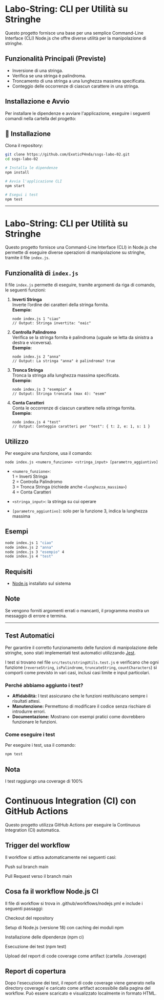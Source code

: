 # Labo-String: CLI per Utilità su Stringhe

Questo progetto fornisce una base per una semplice Command-Line Interface (CLI) Node.js che offre diverse utilità per la manipolazione di stringhe.

## Funzionalità Principali (Previste)

* Inversione di una stringa.
* Verifica se una stringa è palindroma.
* Troncamento di una stringa a una lunghezza massima specificata.
* Conteggio delle occorrenze di ciascun carattere in una stringa.

## Installazione e Avvio

Per installare le dipendenze e avviare l'applicazione, eseguire i seguenti comandi nella cartella del progetto:

## 🚀 Installazione

Clona il repository:

```bash
git clone https://github.com/ExoticP4nda/ssgs-labo-02.git
cd ssgs-labo-02
```

```bash
# Installa le dipendenze
npm install

# Avvia l'applicazione CLI
npm start 

# Esegui i test
npm test
```
---
# Labo-String: CLI per Utilità su Stringhe

Questo progetto fornisce una Command-Line Interface (CLI) in Node.js che permette di eseguire diverse operazioni di manipolazione su stringhe, tramite il file `index.js`.

## Funzionalità di `index.js`

Il file `index.js` permette di eseguire, tramite argomenti da riga di comando, le seguenti funzioni:

1. **Inverti Stringa**  
   Inverte l’ordine dei caratteri della stringa fornita.  
   **Esempio:**  
   ```
   node index.js 1 "ciao"
   // Output: Stringa invertita: "oaic"
   ```

2. **Controlla Palindromo**  
   Verifica se la stringa fornita è palindroma (uguale se letta da sinistra a destra e viceversa).  
   **Esempio:**  
   ```
   node index.js 2 "anna"
   // Output: La stringa "anna" è palindroma? true
   ```

3. **Tronca Stringa**  
   Tronca la stringa alla lunghezza massima specificata.  
   **Esempio:**  
   ```
   node index.js 3 "esempio" 4
   // Output: Stringa troncata (max 4): "esem"
   ```

4. **Conta Caratteri**  
   Conta le occorrenze di ciascun carattere nella stringa fornita.  
   **Esempio:**  
   ```
   node index.js 4 "test"
   // Output: Conteggio caratteri per "test": { t: 2, e: 1, s: 1 }
   ```

## Utilizzo

Per eseguire una funzione, usa il comando:
```
node index.js <numero_funzione> <stringa_input> [parametro_aggiuntivo]
```
- `<numero_funzione>`:  
  1 = Inverti Stringa  
  2 = Controlla Palindromo  
  3 = Tronca Stringa (richiede anche `<lunghezza_massima>`)  
  4 = Conta Caratteri

- `<stringa_input>`: la stringa su cui operare
- `[parametro_aggiuntivo]`: solo per la funzione 3, indica la lunghezza massima

## Esempi

```bash
node index.js 1 "ciao"
node index.js 2 "anna"
node index.js 3 "esempio" 4
node index.js 4 "test"
```

## Requisiti

- [Node.js](https://nodejs.org/) installato sul sistema

## Note

Se vengono forniti argomenti errati o mancanti, il programma mostra un messaggio di errore e termina.

---

## Test Automatici

Per garantire il corretto funzionamento delle funzioni di manipolazione delle stringhe, sono stati implementati test automatici utilizzando [Jest](https://jestjs.io/).

I test si trovano nel file `src/tests/stringUtils.test.js` e verificano che ogni funzione (`reverseString`, `isPalindrome`, `truncateString`, `countCharacters`) si comporti come previsto in vari casi, inclusi casi limite e input particolari.

### Perché abbiamo aggiunto i test?

- **Affidabilità:** I test assicurano che le funzioni restituiscano sempre i risultati attesi.
- **Manutenzione:** Permettono di modificare il codice senza rischiare di introdurre errori.
- **Documentazione:** Mostrano con esempi pratici come dovrebbero funzionare le funzioni.

### Come eseguire i test

Per eseguire i test, usa il comando:

```bash
npm test
```
## Nota

I test raggiungo una coverage di 100%


# Continuous Integration (CI) con GitHub Actions
Questo progetto utilizza GitHub Actions per eseguire la Continuous Integration (CI) automatica.

## Trigger del workflow
Il workflow si attiva automaticamente nei seguenti casi:

Push sul branch main

Pull Request verso il branch main

## Cosa fa il workflow Node.js CI
Il file di workflow si trova in .github/workflows/nodejs.yml e include i seguenti passaggi:

Checkout del repository

Setup di Node.js (versione 18) con caching dei moduli npm

Installazione delle dipendenze (npm ci)

Esecuzione dei test (npm test)

Upload del report di code coverage come artifact (cartella ./coverage)

## Report di copertura
Dopo l'esecuzione dei test, il report di code coverage viene generato nella directory coverage/ e caricato come artifact accessibile dalla pagina del workflow.
Può essere scaricato e visualizzato localmente in formato HTML.

